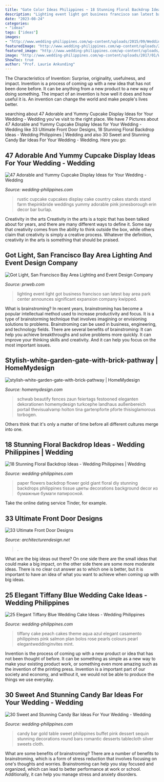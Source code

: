 ```yaml
---
title: "Gate Color Ideas Philippines ~ 18 Stunning Floral Backdrop Ideas"
description: "Lighting event light got business francisco san latest bay area park center announces significant expansion company kwipped"
date: "2023-08-24"
categories:
- "ideas"
tags: ["ideas"]
images:
- "http://www.wedding-philippines.com/wp-content/uploads/2015/09/Wedding-Philippines-30-Sweet-and-Stunning-Candy-Bar-Buffet-Food-Ideas-For-Your-Wedding-25.jpg"
featuredImage: "http://www.wedding-philippines.com/wp-content/uploads/2015/09/Wedding-Philippines-47-Adorable-and-Yummy-Cupcake-Display-Ideas-for-Your-Wedding-Bar-Buffet-Food-11.jpg"
featured_image: "http://www.wedding-philippines.com/wp-content/uploads/2017/01/Wedding-Philippines-18-Stunning-Floral-Photo-Backdrops-Background-Ideas-15.jpg"
image: "http://www.wedding-philippines.com/wp-content/uploads/2017/01/Wedding-Philippines-18-Stunning-Floral-Photo-Backdrops-Background-Ideas-15.jpg"
ShowToc: true
author: "Prof. Laurie Ankunding"
---
```



The Characteristics of Invention: Surprise, originality, usefulness, and impact.
Invention is a process of coming up with a new idea that has not been done before. It can be anything from a new product to a new way of doing something. The impact of an invention is how well it does and how useful it is. An invention can change the world and make people's lives better.

	

		
searching about 47 Adorable and Yummy Cupcake Display Ideas for Your Wedding - Wedding you've visit to the right place. We have 7 Pictures about 47 Adorable and Yummy Cupcake Display Ideas for Your Wedding - Wedding like 33 Ultimate Front Door Designs, 18 Stunning Floral Backdrop Ideas - Wedding Philippines | Wedding and also 30 Sweet and Stunning Candy Bar Ideas For Your Wedding - Wedding. Here you go:
		
    
## 47 Adorable And Yummy Cupcake Display Ideas For Your Wedding - Wedding

<img loading=lazy src="http://www.wedding-philippines.com/wp-content/uploads/2015/09/Wedding-Philippines-47-Adorable-and-Yummy-Cupcake-Display-Ideas-for-Your-Wedding-Bar-Buffet-Food-11.jpg" onerror="this.onerror=null;this.src='https://tse3.mm.bing.net/th?id=OIP.IhHewPGPRgG0bohxISZiyQHaLH&amp;pid=15.1';" alt="47 Adorable and Yummy Cupcake Display Ideas for Your Wedding - Wedding">

_Source: wedding-philippines.com_

>rustic cupcake cupcakes display cake country cakes stands stand farm thepinkbride weddings yummy adorable pink jonesborough erin decor bar burlap. 

	

Creativity in the arts
Creativity in the arts is a topic that has been talked about for years, and there are many different ways to define it. Some say that creativity comes from the ability to think outside the box, while others claim that creativity is simply a creative process. Whatever the definition, creativity in the arts is something that should be praised.

    
## Got Light, San Francisco Bay Area Lighting And Event Design Company

<img loading=lazy src="http://ww1.prweb.com/prfiles/2013/04/24/10668308/i-fGh24GX-XL.jpg" onerror="this.onerror=null;this.src='https://tse1.mm.bing.net/th?id=OIP.wipMCMDzM3Na6cyLJVgY0QHaE8&amp;pid=15.1';" alt="Got Light, San Francisco Bay Area Lighting and Event Design Company">

_Source: prweb.com_

>lighting event light got business francisco san latest bay area park center announces significant expansion company kwipped. 

	

What is brainstroming?
In recent years, brainstroming has become a popular intellectual method used to increase productivity and focus. It is a type of brainstorming technique that involves imagining or envisioning solutions to problems. Brainstroming can be used in business, engineering, and technology fields.
There are several benefits of brainstroming: It can help you achieve breakthroughs and solve problems more quickly. It can improve your thinking skills and creativity. And it can help you focus on the most important issues.

    
## Stylish-white-garden-gate-with-brick-pathway | HomeMydesign

<img loading=lazy src="https://homemydesign.com/wp-content/uploads/2020/08/stylish-white-garden-gate-with-brick-pathway.jpg" onerror="this.onerror=null;this.src='https://tse3.mm.bing.net/th?id=OIP.en72cDKAMvimDd1A2ZXSXAHaLH&amp;pid=15.1';" alt="stylish-white-garden-gate-with-brick-pathway | HomeMydesign">

_Source: homemydesign.com_

>schwab beautify fences zaun feiertags festooned eleganten dekorationen homemydesign turkcephe landhaus außenbereich portail thevisualvamp holton tina gartenpforte pforte thisisglamorous torbogen. 

	

Others think that it's only a matter of time before all different cultures merge into one.

    
## 18 Stunning Floral Backdrop Ideas - Wedding Philippines | Wedding

<img loading=lazy src="http://www.wedding-philippines.com/wp-content/uploads/2017/01/Wedding-Philippines-18-Stunning-Floral-Photo-Backdrops-Background-Ideas-15.jpg" onerror="this.onerror=null;this.src='https://tse1.mm.bing.net/th?id=OIP.PnqOHQrLwBC_CJx21qZUjAHaHY&amp;pid=15.1';" alt="18 Stunning Floral Backdrop Ideas - Wedding Philippines | Wedding">

_Source: wedding-philippines.com_

>paper flowers backdrop flower gold giant floral diy stunning backdrops philippines tissue цветы decorations background decor из бумажные бумаги папиросной. 

	

Take the online dating service Tinder, for example.

    
## 33 Ultimate Front Door Designs

<img loading=lazy src="https://cdn.architecturendesign.net/wp-content/uploads/2016/01/AD-Ulitmate-Fron-Door-Designs-03.jpg" onerror="this.onerror=null;this.src='https://tse4.mm.bing.net/th?id=OIP.qFGDbcdNlgesu1wIFga4xQHaJ7&amp;pid=15.1';" alt="33 Ultimate Front Door Designs">

_Source: architecturendesign.net_

>. 

	

What are the big ideas out there?
On one side there are the small ideas that could make a big impact, on the other side there are some more moderate ideas. There is no clear cut answer as to which one is better, but it is important to have an idea of what you want to achieve when coming up with big ideas.

    
## 25 Elegant Tiffany Blue Wedding Cake Ideas - Wedding Philippines

<img loading=lazy src="http://www.wedding-philippines.com/wp-content/uploads/2015/09/Wedding-Philippines-25-Elegant-Tiffany-Blue-Wedding-Cake-Ideas-18.jpg" onerror="this.onerror=null;this.src='https://tse4.mm.bing.net/th?id=OIP.vTYHdCCrDCR2-N8M3wXq7wHaLI&amp;pid=15.1';" alt="25 Elegant Tiffany Blue Wedding Cake Ideas - Wedding Philippines">

_Source: wedding-philippines.com_

>tiffany cake peach cakes theme aqua azul elegant casamento philippines pink salmon plan bolos rose pearls colours pearl elegantweddinginvites mint. 

	

Invention is the process of coming up with a new product or idea that has not been thought of before. It can be something as simple as a new way to make your existing product work, or something even more amazing such as the invention of the printing press. Invention is a important part of our society and economy, and without it, we would not be able to produce the things we use everyday.

    
## 30 Sweet And Stunning Candy Bar Ideas For Your Wedding - Wedding

<img loading=lazy src="http://www.wedding-philippines.com/wp-content/uploads/2015/09/Wedding-Philippines-30-Sweet-and-Stunning-Candy-Bar-Buffet-Food-Ideas-For-Your-Wedding-25.jpg" onerror="this.onerror=null;this.src='https://tse2.mm.bing.net/th?id=OIP.8EEj61zljwnOTN2vl2nthwHaLH&amp;pid=15.1';" alt="30 Sweet and Stunning Candy Bar Ideas For Your Wedding - Wedding">

_Source: wedding-philippines.com_

>candy bar gold table sweet philippines buffet pink dessert sequin stunning decorations round bars romantic desserts tablecloth silver sweets cloth. 

	

What are some benefits of brainstroming?
There are a number of benefits to brainstroming, which is a form of stress reduction that involves focusing on one's thoughts and worries. Brainstroming can help you stay focused and organized, which can lead to better performance at work or school. Additionally, it can help you manage stress and anxiety disorders.

